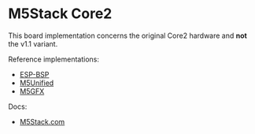 # M5Stack Core2

This board implementation concerns the original Core2 hardware and **not** the v1.1 variant.

Reference implementations:
- [ESP-BSP](https://github.com/espressif/esp-bsp/tree/master/bsp/m5stack_core_2)
- [M5Unified](https://github.com/m5stack/M5Unified)
- [M5GFX](https://github.com/m5stack/M5GFX)

Docs:
- [M5Stack.com](https://docs.m5stack.com/en/core/Core2)
